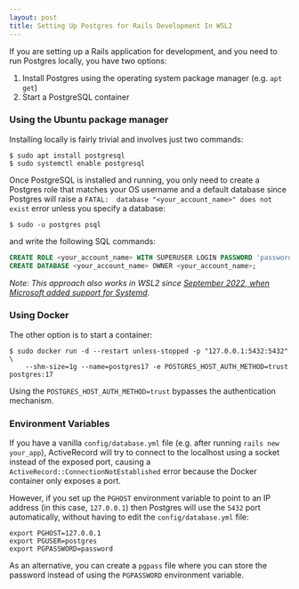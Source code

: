 ```yaml
---
layout: post
title: Setting Up Postgres for Rails Development In WSL2
---
```

If you are setting up a Rails application for development, and you need to run Postgres locally, 
you have two options:
1. Install Postgres using the operating system package manager (e.g. `apt get`)
2. Start a PostgreSQL container


### Using the Ubuntu package manager

Installing locally is fairly trivial and involves just two commands:

```shell-session
$ sudo apt install postgresql
$ sudo systemctl enable postgresql
```

Once PostgreSQL is installed and running, you only need to create a Postgres role that matches 
your OS username and a default database since Postgres will raise a 
`FATAL:  database "<your_account_name>" does not exist` error unless you specify a database:

```shell-session
$ sudo -u postgres psql
```

and write the following SQL commands:

```sql
CREATE ROLE <your_account_name> WITH SUPERUSER LOGIN PASSWORD 'password';
CREATE DATABASE <your_account_name> OWNER <your_account_name>;
```

_Note: This approach also works in WSL2 since [September 2022, when Microsoft added support for Systemd][wsl-systemd]._

[wsl-systemd]: https://devblogs.microsoft.com/commandline/systemd-support-is-now-available-in-wsl/


### Using Docker

The other option is to start a container:

```shell-session
$ sudo docker run -d --restart unless-stopped -p "127.0.0.1:5432:5432" \
    --shm-size=1g --name=postgres17 -e POSTGRES_HOST_AUTH_METHOD=trust postgres:17
```

Using the `POSTGRES_HOST_AUTH_METHOD=trust` bypasses the authentication mechanism.


### Environment Variables

If you have a vanilla `config/database.yml` file (e.g. after running `rails new your_app`), ActiveRecord will try 
to connect to the localhost using a socket instead of the exposed port, causing a `ActiveRecord::ConnectionNotEstablished` 
error because the Docker container only exposes a port.

However, if you set up the `PGHOST` environment variable to point to an IP address (in this case, `127.0.0.1`) 
then Postgres will use the `5432` port automatically, without having to edit the `config/database.yml` file:

```shell
export PGHOST=127.0.0.1
export PGUSER=postgres
export PGPASSWORD=password
```

As an alternative, you can create a `pgpass` file where you can store the password 
instead of using the `PGPASSWORD` environment variable.
